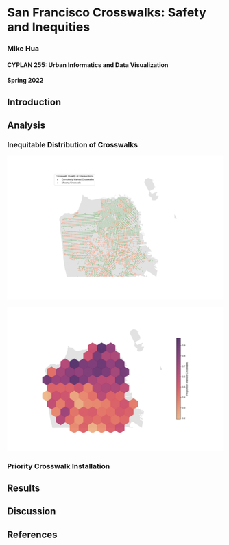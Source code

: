 # San Francisco Crosswalks: Safety and Inequities
### Mike Hua
#### CYPLAN 255: Urban Informatics and Data Visualization
#### Spring 2022

## Introduction

## Analysis

### Inequitable Distribution of Crosswalks

<img src="images/crosswalks.png" width="800">

![](images/cw-hexbin.png)

### Priority Crosswalk Installation

## Results

## Discussion

## References

